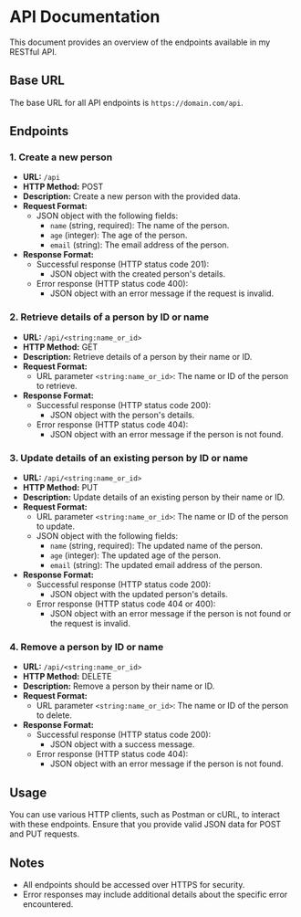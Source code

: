 # API Documentation

This document provides an overview of the endpoints available in my RESTful API.

## Base URL

The base URL for all API endpoints is `https://domain.com/api`.

## Endpoints

### 1. Create a new person

- **URL:** `/api`
- **HTTP Method:** POST
- **Description:** Create a new person with the provided data.
- **Request Format:**
  - JSON object with the following fields:
    - `name` (string, required): The name of the person.
    - `age` (integer): The age of the person.
    - `email` (string): The email address of the person.
- **Response Format:**
  - Successful response (HTTP status code 201):
    - JSON object with the created person's details.
  - Error response (HTTP status code 400):
    - JSON object with an error message if the request is invalid.

### 2. Retrieve details of a person by ID or name

- **URL:** `/api/<string:name_or_id>`
- **HTTP Method:** GET
- **Description:** Retrieve details of a person by their name or ID.
- **Request Format:**
  - URL parameter `<string:name_or_id>`: The name or ID of the person to retrieve.
- **Response Format:**
  - Successful response (HTTP status code 200):
    - JSON object with the person's details.
  - Error response (HTTP status code 404):
    - JSON object with an error message if the person is not found.

### 3. Update details of an existing person by ID or name

- **URL:** `/api/<string:name_or_id>`
- **HTTP Method:** PUT
- **Description:** Update details of an existing person by their name or ID.
- **Request Format:**
  - URL parameter `<string:name_or_id>`: The name or ID of the person to update.
  - JSON object with the following fields:
    - `name` (string, required): The updated name of the person.
    - `age` (integer): The updated age of the person.
    - `email` (string): The updated email address of the person.
- **Response Format:**
  - Successful response (HTTP status code 200):
    - JSON object with the updated person's details.
  - Error response (HTTP status code 404 or 400):
    - JSON object with an error message if the person is not found or the request is invalid.

### 4. Remove a person by ID or name

- **URL:** `/api/<string:name_or_id>`
- **HTTP Method:** DELETE
- **Description:** Remove a person by their name or ID.
- **Request Format:**
  - URL parameter `<string:name_or_id>`: The name or ID of the person to delete.
- **Response Format:**
  - Successful response (HTTP status code 200):
    - JSON object with a success message.
  - Error response (HTTP status code 404):
    - JSON object with an error message if the person is not found.

## Usage

You can use various HTTP clients, such as Postman or cURL, to interact with these endpoints. Ensure that you provide valid JSON data for POST and PUT requests.

## Notes

- All endpoints should be accessed over HTTPS for security.
- Error responses may include additional details about the specific error encountered.